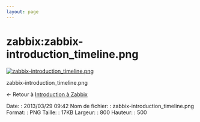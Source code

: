 ```yaml
---
layout: page
---
```


zabbix:zabbix-introduction\_timeline.png
========================================

[![zabbix-introduction\_timeline.png](..//assets/media/zabbix/zabbix-introduction_timeline.png@cache=&w=800&h=500 "zabbix-introduction_timeline.png")](..//assets/media/zabbix/zabbix-introduction_timeline.png@cache= "Afficher le fichier original")

zabbix-introduction\_timeline.png

← Retour à [Introduction à
Zabbix](../../zabbix/zabbix-introduction.html "zabbix:zabbix-introduction")

Date:
:   2013/03/29 09:42
Nom de fichier:
:   zabbix-introduction\_timeline.png
Format:
:   PNG
Taille:
:   17KB
Largeur:
:   800
Hauteur:
:   500

